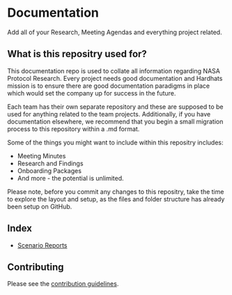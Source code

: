 # Documentation

Add all of your Research, Meeting Agendas and everything project related.

## What is this repositry used for?

This documentation repo is used to collate all information regarding NASA Protocol Research. Every
project needs good documentation and Hardhats mission is to ensure there are good documentation
paradigms in place which would set the company up for success in the future.

Each team has their own separate repository and these are supposed to be used for anything related
to the team projects. Additionally, if you have documentation elsewhere, we recommend that you begin
a small migration process to this repository within a .md format.

Some of the things you might want to include within this repositry includes:

- Meeting Minutes
- Research and Findings
- Onboarding Packages
- And more - the potential is unlimited.

Please note, before you commit any changes to this repositry, take the time to explore the layout
and setup, as the files and folder structure has already been setup on GitHub.

## Index
  - [Scenario Reports](/docs/scenario-reports/README.md)

## Contributing

Please see the [contribution guidelines](CONTRIBUTING.md).
